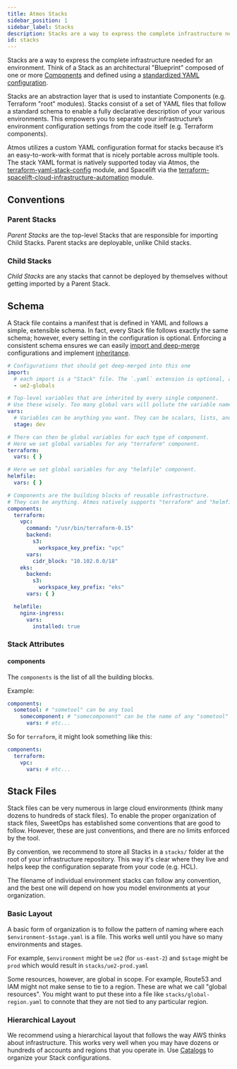 ```yaml
---
title: Atmos Stacks
sidebar_position: 1
sidebar_label: Stacks
description: Stacks are a way to express the complete infrastructure needed for an environment
id: stacks
---
```


Stacks are a way to express the complete infrastructure needed for an environment. Think of a Stack as an architectural "Blueprint" composed
of one or more [Components](/core-concepts/components) and defined using a
[standardized YAML configuration](#schema).

Stacks are an abstraction layer that is used to instantiate Components (e.g. Terraform "root" modules). Stacks consist of a set of YAML files that follow a standard schema to enable a fully declarative description of your various environments. This empowers you to separate your infrastructure’s environment configuration settings from the code itself (e.g. Terraform components).

Atmos utilizes a custom YAML configuration format for stacks because it’s an easy-to-work-with format that is nicely portable across multiple tools. The stack YAML format is natively supported today via Atmos,
the [terraform-yaml-stack-config](https://github.com/cloudposse/terraform-yaml-stack-config) module, and Spacelift via the
[terraform-spacelift-cloud-infrastructure-automation](https://github.com/cloudposse/terraform-spacelift-cloud-infrastructure-automation) module.

## Conventions

### Parent Stacks

*Parent Stacks* are the top-level Stacks that are responsible for importing Child Stacks. Parent stacks are deployable, unlike Child stacks.

### Child Stacks

*Child Stacks* are any stacks that cannot be deployed by themselves without getting imported by a Parent Stack.

## Schema

A Stack file contains a manifest that is defined in YAML and follows a simple, extensible schema. In fact, every Stack file follows exactly the same schema; however, every setting in the configuration is optional. Enforcing a consistent schema ensures we can easily [import and deep-merge](/core-concepts/stacks/imports) configurations and implement [inheritance](/core-concepts/components/inheritance).

```yaml
# Configurations that should get deep-merged into this one
import:
  # each import is a "Stack" file. The `.yaml` extension is optional, and we do not recommend using it.
  - ue2-globals

# Top-level variables that are inherited by every single component. 
# Use these wisely. Too many global vars will pollute the variable namespace.
vars:
  # Variables can be anything you want. They can be scalars, lists, and maps. Whatever is supported by YAML.
  stage: dev

# There can then be global variables for each type of component. 
# Here we set global variables for any "terraform" component.
terraform:
  vars: { }

# Here we set global variables for any "helmfile" component.
helmfile:
  vars: { }

# Components are the building blocks of reusable infrastructure.
# They can be anything. Atmos natively supports "terraform" and "helmfile".
components:
  terraform:
    vpc:
      command: "/usr/bin/terraform-0.15"
      backend:
        s3:
          workspace_key_prefix: "vpc"
      vars:
        cidr_block: "10.102.0.0/18"
    eks:
      backend:
        s3:
          workspace_key_prefix: "eks"
      vars: { }

  helmfile:
    nginx-ingress:
      vars:
        installed: true
```

### Stack Attributes

#### components

The `components` is the list of all the building blocks.

Example:

```yaml
components:
  sometool: # "sometool" can be any tool
    somecomponent: # "somecomponent" can be the name of any "sometool" component
      vars: # etc...
```

So for `terraform`, it might look something like this:

```yaml
components:
  terraform:
    vpc:
      vars: # etc...
```

## Stack Files

Stack files can be very numerous in large cloud environments (think many dozens to hundreds of stack files). To enable the proper organization of
stack files, SweetOps has established some conventions that are good to follow. However, these are just conventions, and there are no limits enforced
by the tool.

By convention, we recommend to store all Stacks in a `stacks/` folder at the root of your infrastructure repository. This way it's clear where they
live and helps keep the configuration separate from your code (e.g. HCL).

The filename of individual environment stacks can follow any convention, and the best one will depend on how you model environments at your
organization.

### Basic Layout

A basic form of organization is to follow the pattern of naming where each `$environment-$stage.yaml` is a file. This works well until you have so
many environments and stages.

For example, `$environment` might be `ue2` (for `us-east-2`) and `$stage` might be `prod` which would result in `stacks/ue2-prod.yaml`

Some resources, however, are global in scope. For example, Route53 and IAM might not make sense to tie to a region. These are what we call "global
resources". You might want to put these into a file like `stacks/global-region.yaml` to connote that they are not tied to any particular region.

### Hierarchical Layout

We recommend using a hierarchical layout that follows the way AWS thinks about infrastructure. This works very well when you may have dozens or
hundreds of accounts and regions that you operate in. Use [Catalogs](/core-concepts/stacks/catalogs) to organize your Stack configurations.
